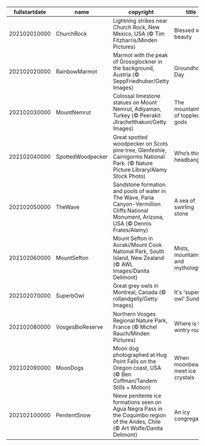 |fullstartdate|name|copyright|title|image|
|--|--|--|--|--|
202102010000|ChurchRock|Lightning strikes near Church Rock, New Mexico, USA (© Tim Fitzharris/Minden Pictures)|Blessed with beauty|![](/en-GB/2021/02/202102010000ChurchRock.jpg)|
202102020000|RainbowMarmot|Marmot with the peak of Grossglockner in the background, Austria (© SeppFriedhuber/Getty Images)|Groundhog Day|![](/en-GB/2021/02/202102020000RainbowMarmot.jpg)|
202102030000|MountNemrut|Colossal limestone statues on Mount Nemrut, Adiyaman, Turkey (© Peerakit JIrachetthakun/Getty Images)|The mountaintop of toppled gods|![](/en-GB/2021/02/202102030000MountNemrut.jpg)|
202102040000|SpottedWoodpecker|Great spotted woodpecker on Scots pine tree, Glenfeshie, Cairngorms National Park. (© Nature Picture Library/Alamy Stock Photo)|Who’s this headbanger?|![](/en-GB/2021/02/202102040000SpottedWoodpecker.jpg)|
202102050000|TheWave|Sandstone formation and pools of water in The Wave, Paria Canyon-Vermillion Cliffs National Monument, Arizona, USA (© Dennis Frates/Alamy)|A sea of swirling stone|![](/en-GB/2021/02/202102050000TheWave.jpg)|
202102060000|MountSefton|Mount Sefton in Aoraki/Mount Cook National Park, South Island, New Zealand (© AWL Images/Danita Delimont)|Mists, mountains and mythology|![](/en-GB/2021/02/202102060000MountSefton.jpg)|
202102070000|SuperbOwl|Great grey owls in Montreal, Canada (© rollandgelly/Getty Images)|It's 'superb owl' Sunday|![](/en-GB/2021/02/202102070000SuperbOwl.jpg)|
202102080000|VosgesBioReserve|Northern Vosges Regional Nature Park, France (© Michel Rauch/Minden Pictures)|Where is this wintry road?|![](/en-GB/2021/02/202102080000VosgesBioReserve.jpg)|
202102090000|MoonDogs|Moon dog photographed at Hug Point Falls on the Oregon coast, USA (© Ben Coffman/Tandem Stills + Motion)|When moonbeams meet ice crystals|![](/en-GB/2021/02/202102090000MoonDogs.jpg)|
202102100000|PenitentSnow|Nieve penitente ice formations seen on Agua Negra Pass in the Coquimbo region of the Andes, Chile (© Art Wolfe/Danita Delimont)|An icy congregation|![](/en-GB/2021/02/202102100000PenitentSnow.jpg)|
